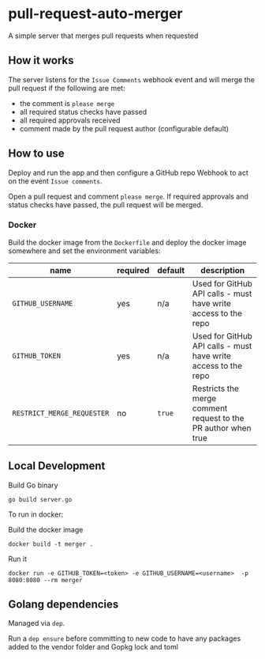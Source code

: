# pull-request-auto-merger
A simple server that merges pull requests when requested

## How it works

The server listens for the `Issue Comments` webhook event and will merge the pull request if the following are met:

- the comment is `please merge`
- all required status checks have passed
- all required approvals received
- comment made by the pull request author (configurable default)

## How to use

Deploy and run the app and then configure a GitHub repo Webhook to act on the event `Issue comments`.

Open a pull request and comment `please merge`. If required approvals and status checks have passed, the pull request will be merged.

### Docker
Build the docker image from the `Dockerfile` and deploy the docker image somewhere and set the environment variables:

name | required | default | description
-- | -- | -- | --
`GITHUB_USERNAME` | yes | n/a | Used for GitHub API calls - must have write access to the repo
`GITHUB_TOKEN` | yes | n/a | Used for GitHub API calls - must have write access to the repo
`RESTRICT_MERGE_REQUESTER` | no | `true` | Restricts the merge comment request to the PR author when true

## Local Development
Build Go binary
```
go build server.go
```

To run in docker:

Build the docker image
```
docker build -t merger .
```

Run it
```
docker run -e GITHUB_TOKEN=<token> -e GITHUB_USERNAME=<username>  -p 8080:8080 --rm merger
```

## Golang dependencies

Managed via `dep`.

Run a `dep ensure` before committing to new code to have any packages added to the vendor folder and Gopkg lock and toml
